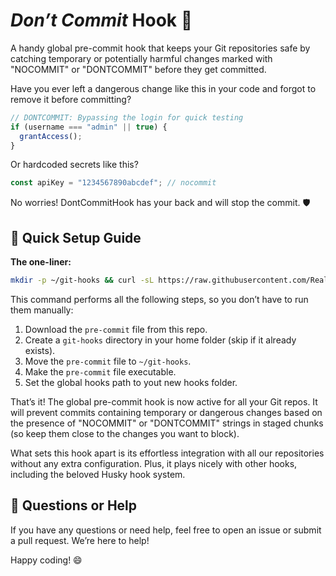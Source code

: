 # *Don’t Commit* Hook 🚫

A handy global pre-commit hook that keeps your Git repositories safe by catching temporary or potentially harmful changes marked with "NOCOMMIT" or "DONTCOMMIT" before they get committed.

Have you ever left a dangerous change like this in your code and forgot to remove it before committing?

```javascript
// DONTCOMMIT: Bypassing the login for quick testing
if (username === "admin" || true) {
  grantAccess();
}
```

Or hardcoded secrets like this?

```javascript
const apiKey = "1234567890abcdef"; // nocommit
```

No worries! DontCommitHook has your back and will stop the commit. 🛡️

## 🚀 Quick Setup Guide

**The one-liner:**
```bash
mkdir -p ~/git-hooks && curl -sL https://raw.githubusercontent.com/ReallyGood/DontCommitHook/main/pre-commit -o ~/git-hooks/pre-commit && chmod +x ~/git-hooks/pre-commit && git config --global core.hooksPath ~/git-hooks
```

This command performs all the following steps, so you don’t have to run them manually:
1. Download the `pre-commit` file from this repo.
2. Create a `git-hooks` directory in your home folder (skip if it already exists).
3. Move the `pre-commit` file to `~/git-hooks`.
4. Make the `pre-commit` file executable.
5. Set the global hooks path to yout new hooks folder.

That’s it! The global pre-commit hook is now active for all your Git repos. It will prevent commits containing temporary or dangerous changes based on the presence of "NOCOMMIT" or "DONTCOMMIT" strings in staged chunks (so keep them close to the changes you want to block).

What sets this hook apart is its effortless integration with all our repositories without any extra configuration. Plus, it plays nicely with other hooks, including the beloved Husky hook system.

## 🤔 Questions or Help

If you have any questions or need help, feel free to open an issue or submit a pull request. We’re here to help!

Happy coding! 😄
